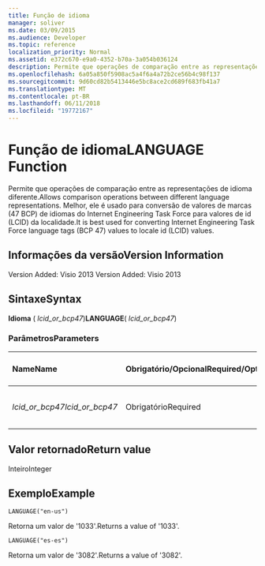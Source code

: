 ```yaml
---
title: Função de idioma
manager: soliver
ms.date: 03/09/2015
ms.audience: Developer
ms.topic: reference
localization_priority: Normal
ms.assetid: e372c670-e9a0-4352-b70a-3a054b036124
description: Permite que operações de comparação entre as representações de idioma diferente. Melhor, ele é usado para conversão de valores de marcas (47 BCP) de idiomas do Internet Engineering Task Force para valores de id (LCID) da localidade.
ms.openlocfilehash: 6a05a850f5908ac5a4f6a4a72b2ce56b4c98f137
ms.sourcegitcommit: 9d60cd82b5413446e5bc8ace2cd689f683fb41a7
ms.translationtype: MT
ms.contentlocale: pt-BR
ms.lasthandoff: 06/11/2018
ms.locfileid: "19772167"
---
```

# <a name="language-function"></a><span data-ttu-id="28044-104">Função de idioma</span><span class="sxs-lookup"><span data-stu-id="28044-104">LANGUAGE Function</span></span>

<span data-ttu-id="28044-105">Permite que operações de comparação entre as representações de idioma diferente.</span><span class="sxs-lookup"><span data-stu-id="28044-105">Allows comparison operations between different language representations.</span></span> <span data-ttu-id="28044-106">Melhor, ele é usado para conversão de valores de marcas (47 BCP) de idiomas do Internet Engineering Task Force para valores de id (LCID) da localidade.</span><span class="sxs-lookup"><span data-stu-id="28044-106">It is best used for converting Internet Engineering Task Force language tags (BCP 47) values to locale id (LCID) values.</span></span>
  
## <a name="version-information"></a><span data-ttu-id="28044-107">Informações da versão</span><span class="sxs-lookup"><span data-stu-id="28044-107">Version Information</span></span>

<span data-ttu-id="28044-108">Version Added: Visio 2013
</span><span class="sxs-lookup"><span data-stu-id="28044-108">Version Added: Visio 2013</span></span> 
  
## <a name="syntax"></a><span data-ttu-id="28044-109">Sintaxe</span><span class="sxs-lookup"><span data-stu-id="28044-109">Syntax</span></span>

 <span data-ttu-id="28044-110">**Idioma** ( _lcid_or_bcp47_)</span><span class="sxs-lookup"><span data-stu-id="28044-110">**LANGUAGE**( _lcid_or_bcp47_)</span></span>
  
### <a name="parameters"></a><span data-ttu-id="28044-111">Parâmetros</span><span class="sxs-lookup"><span data-stu-id="28044-111">Parameters</span></span>

|<span data-ttu-id="28044-112">**Name**</span><span class="sxs-lookup"><span data-stu-id="28044-112">**Name**</span></span>|<span data-ttu-id="28044-113">**Obrigatório/Opcional**</span><span class="sxs-lookup"><span data-stu-id="28044-113">**Required/Optional**</span></span>|<span data-ttu-id="28044-114">**Tipo de dados**</span><span class="sxs-lookup"><span data-stu-id="28044-114">**Data Type**</span></span>|<span data-ttu-id="28044-115">**Descrição**</span><span class="sxs-lookup"><span data-stu-id="28044-115">**Description**</span></span>|
|:-----|:-----|:-----|:-----|
| <span data-ttu-id="28044-116">_lcid_or_bcp47_</span><span class="sxs-lookup"><span data-stu-id="28044-116">_lcid_or_bcp47_</span></span> <br/> |<span data-ttu-id="28044-117">Obrigatório</span><span class="sxs-lookup"><span data-stu-id="28044-117">Required</span></span>  <br/> |<span data-ttu-id="28044-118">**String**</span><span class="sxs-lookup"><span data-stu-id="28044-118">**String**</span></span> <br/> |<span data-ttu-id="28044-119">O valor para o idioma LCID ou 47 BCP.</span><span class="sxs-lookup"><span data-stu-id="28044-119">The LCID or BCP 47 value for the language.</span></span>  <br/> |
   
## <a name="return-value"></a><span data-ttu-id="28044-120">Valor retornado</span><span class="sxs-lookup"><span data-stu-id="28044-120">Return value</span></span>

<span data-ttu-id="28044-121">Inteiro</span><span class="sxs-lookup"><span data-stu-id="28044-121">Integer</span></span>
  
## <a name="example"></a><span data-ttu-id="28044-122">Exemplo</span><span class="sxs-lookup"><span data-stu-id="28044-122">Example</span></span>

 `LANGUAGE("en-us")`
  
<span data-ttu-id="28044-123">Retorna um valor de '1033'.</span><span class="sxs-lookup"><span data-stu-id="28044-123">Returns a value of '1033'.</span></span>
  
 `LANGUAGE("es-es")`
  
<span data-ttu-id="28044-124">Retorna um valor de '3082'.</span><span class="sxs-lookup"><span data-stu-id="28044-124">Returns a value of '3082'.</span></span>
  

